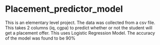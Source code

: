 # Placement_predictor_model
This is an elementary level project. 
The data was collected from a csv file.
This takes 2 columns (iq, cgpa) to predict whether or not the student will get a placement offer.
This uses Logistic Regression Model.
The accuracy of the model was found to be 90%
